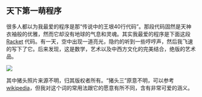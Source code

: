 　　 

## 天下第一萌程序

很多人都以为我最爱的程序是那“传说中的王垠40行代码”。那段代码固然是天神衣袖般的优雅，然而它却没有地球的气息和灵魂。其实我最爱的程序是下面这段 [Racket](http://www.racket-lang.org) 代码。有一天，空中出现一道亮光，隐约的听到一些哼哼声，然后我飞速的写下了它。后来发现，这是数学，艺术以及中西方文化的完美结合，绝版的艺术品。

![](http://www.yinwang.org/images/racket-pig.png)

其中猪头照片来源不明，归其版权者所有。“猪头三”原意不明，可以参考 [wikipedia](http://zh.wikipedia.org/wiki/%E7%8C%AA%E5%A4%B4%E4%B8%89)，但我对这个词的常用法跟它的愿意有所不同，含有非常可爱的涵义。
